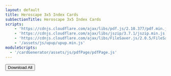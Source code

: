 ```yaml
---
layout: default
title: Heroscape 3x5 Index Cards
subSectionTitle: Heroscape 3x5 Index Cards
scripts: 
    - 'https://cdnjs.cloudflare.com/ajax/libs/pdf.js/2.10.377/pdf.min.js'
    - 'https://cdnjs.cloudflare.com/ajax/libs/jszip/3.7.1/jszip.min.js'
    - 'https://cdnjs.cloudflare.com/ajax/libs/FileSaver.js/2.0.5/FileSaver.min.js'
    - '/assets/js/upup/upup.min.js'
moduleScripts:
  - '/cardGenerator/assets/js/pdfPage/pdfPage.js'
---
```

<meta http-equiv="Cache-Control" content="max-age=31536000, public">
<ul id="pdfList" style="display: none;">
  {% for file in site.static_files %}
    {% if file.path contains '/cardGenerator/3x5Index/PDFs' %}
      <li><a href="{{ file.path | relative_url }}">{{ file.path | relative_url }}</a></li>
    {% endif %}
  {% endfor %}
</ul>
<button id="download-all">Download All<span class="spinner" id="spinner"></span></button>
<div class="container">
  <div class="row" id="pdf-gallery">
      <!-- Thumbnails will be dynamically added here -->
  </div>
</div>